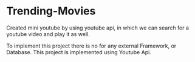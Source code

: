 # Trending-Movies
Created mini youtube by using youtube api, in which we can search for a youtube video and play it as well.

To implement this project there is no for any external Framework, or Database. 
This project is implemented using Youtube Api.
